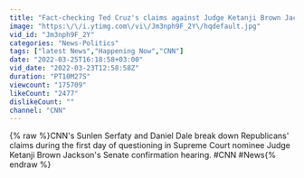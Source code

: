 ```yaml
---
title: "Fact-checking Ted Cruz's claims against Judge Ketanji Brown Jackson"
image: "https:\/\/i.ytimg.com\/vi\/Jm3nph9F_2Y\/hqdefault.jpg"
vid_id: "Jm3nph9F_2Y"
categories: "News-Politics"
tags: ["latest News","Happening Now","CNN"]
date: "2022-03-25T16:18:58+03:00"
vid_date: "2022-03-23T12:58:58Z"
duration: "PT10M27S"
viewcount: "175709"
likeCount: "2477"
dislikeCount: ""
channel: "CNN"
---
```

{% raw %}CNN's Sunlen Serfaty and Daniel Dale break down Republicans' claims during the first day of questioning in Supreme Court nominee Judge Ketanji Brown Jackson's Senate confirmation hearing. #CNN #News{% endraw %}
